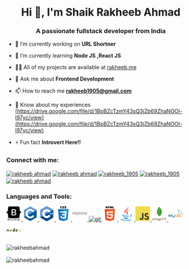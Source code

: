 <h1 align="center">Hi 👋, I'm Shaik Rakheeb Ahmad</h1>
<h3 align="center">A passionate fullstack developer from India</h3>

- 🔭 I’m currently working on **URL Shortner**

- 🌱 I’m currently learning **Node JS ,React JS**

- 👨‍💻 All of my projects are available at [rakheeb.me](rakheeb.me)

- 💬 Ask me about **Frontend Development**

- 📫 How to reach me **rakheeb1905@gmail.com**

- 📄 Know about my experiences [https://drive.google.com/file/d/1BpBZcTzmY43sQ3jZb69ZhaNOOl-l97yc/view](https://drive.google.com/file/d/1BpBZcTzmY43sQ3jZb69ZhaNOOl-l97yc/view)

- ⚡ Fun fact **Introvert Here!!**

<h3 align="left">Connect with me:</h3>
<p align="left">
<a href="https://dev.to/rakheeb ahmad" target="blank"><img align="center" src="https://raw.githubusercontent.com/rahuldkjain/github-profile-readme-generator/master/src/images/icons/Social/devto.svg" alt="rakheeb ahmad" height="30" width="40" /></a>
<a href="https://linkedin.com/in/rakheeb ahmad" target="blank"><img align="center" src="https://raw.githubusercontent.com/rahuldkjain/github-profile-readme-generator/master/src/images/icons/Social/linked-in-alt.svg" alt="rakheeb ahmad" height="30" width="40" /></a>
<a href="https://www.codechef.com/users/rakheeb_1905" target="blank"><img align="center" src="https://cdn.jsdelivr.net/npm/simple-icons@3.1.0/icons/codechef.svg" alt="rakheeb_1905" height="30" width="40" /></a>
<a href="https://codeforces.com/profile/rakheeb_1905" target="blank"><img align="center" src="https://raw.githubusercontent.com/rahuldkjain/github-profile-readme-generator/master/src/images/icons/Social/codeforces.svg" alt="rakheeb_1905" height="30" width="40" /></a>
<a href="https://www.leetcode.com/rakheeb ahmad" target="blank"><img align="center" src="https://raw.githubusercontent.com/rahuldkjain/github-profile-readme-generator/master/src/images/icons/Social/leet-code.svg" alt="rakheeb ahmad" height="30" width="40" /></a>
</p>

<h3 align="left">Languages and Tools:</h3>
<p align="left"> <a href="https://getbootstrap.com" target="_blank" rel="noreferrer"> <img src="https://raw.githubusercontent.com/devicons/devicon/master/icons/bootstrap/bootstrap-plain-wordmark.svg" alt="bootstrap" width="40" height="40"/> </a> <a href="https://www.cprogramming.com/" target="_blank" rel="noreferrer"> <img src="https://raw.githubusercontent.com/devicons/devicon/master/icons/c/c-original.svg" alt="c" width="40" height="40"/> </a> <a href="https://www.w3schools.com/cpp/" target="_blank" rel="noreferrer"> <img src="https://raw.githubusercontent.com/devicons/devicon/master/icons/cplusplus/cplusplus-original.svg" alt="cplusplus" width="40" height="40"/> </a> <a href="https://www.w3schools.com/css/" target="_blank" rel="noreferrer"> <img src="https://raw.githubusercontent.com/devicons/devicon/master/icons/css3/css3-original-wordmark.svg" alt="css3" width="40" height="40"/> </a> <a href="https://expressjs.com" target="_blank" rel="noreferrer"> <img src="https://raw.githubusercontent.com/devicons/devicon/master/icons/express/express-original-wordmark.svg" alt="express" width="40" height="40"/> </a> <a href="https://git-scm.com/" target="_blank" rel="noreferrer"> <img src="https://www.vectorlogo.zone/logos/git-scm/git-scm-icon.svg" alt="git" width="40" height="40"/> </a> <a href="https://www.w3.org/html/" target="_blank" rel="noreferrer"> <img src="https://raw.githubusercontent.com/devicons/devicon/master/icons/html5/html5-original-wordmark.svg" alt="html5" width="40" height="40"/> </a> <a href="https://www.java.com" target="_blank" rel="noreferrer"> <img src="https://raw.githubusercontent.com/devicons/devicon/master/icons/java/java-original.svg" alt="java" width="40" height="40"/> </a> <a href="https://developer.mozilla.org/en-US/docs/Web/JavaScript" target="_blank" rel="noreferrer"> <img src="https://raw.githubusercontent.com/devicons/devicon/master/icons/javascript/javascript-original.svg" alt="javascript" width="40" height="40"/> </a> <a href="https://www.mongodb.com/" target="_blank" rel="noreferrer"> <img src="https://raw.githubusercontent.com/devicons/devicon/master/icons/mongodb/mongodb-original-wordmark.svg" alt="mongodb" width="40" height="40"/> </a> <a href="https://www.mysql.com/" target="_blank" rel="noreferrer"> <img src="https://raw.githubusercontent.com/devicons/devicon/master/icons/mysql/mysql-original-wordmark.svg" alt="mysql" width="40" height="40"/> </a> <a href="https://nodejs.org" target="_blank" rel="noreferrer"> <img src="https://raw.githubusercontent.com/devicons/devicon/master/icons/nodejs/nodejs-original-wordmark.svg" alt="nodejs" width="40" height="40"/> </a> </p>

<p><img align="center" src="https://github-readme-stats.vercel.app/api/top-langs?username=rakheebahmad&show_icons=true&locale=en&layout=compact" alt="rakheebahmad" /></p>

<p><img align="center" src="https://github-readme-streak-stats.herokuapp.com/?user=rakheebahmad&" alt="rakheebahmad" /></p>
